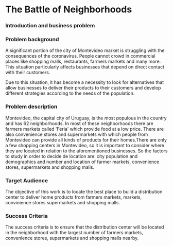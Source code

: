 # The Battle of Neighborhoods

### Introduction and business problem

### Problem background 

A significant portion of the city of Montevideo market is struggling with the consequences of the coronavirus. People cannot crowd in commercial places like shopping malls, restaurants, farmers markets and many more. This situation particularly affects businesses that depend on direct contact with their customers.

Due to this situation, it has become a necessity to look for alternatives that allow businesses to deliver their products to their customers and develop different strategies according to the needs of the population.

### Problem description

Montevideo, the capital city of Uruguay, is the most populous in the country and has 62 neighborhoods. In most of these neighborhoods there are farmers markets called 'Feria' which provide food at a low price. There are also convenience stores and supermarkets with which people from Montevideo can provide all kinds of products for their homes.There are only a few shopping centers in Montevideo, so it is important to consider where they are located in relation to the aforementioned businesses. So the factors to study in order to decide de location are: city population and demographics and number and location of farmer markets, convenience stores, supermarkets and shopping malls.

### Target Audience

The objective of this work is to locate the best place to build a distribution center to deliver home products from farmers markets, markets, convinience stores supermarkets and shopping malls.

### Success Criteria

The success criteria is to ensure that the distribution center will be located in the neighborhood with the largest number of farmers markets, convenience stores, supermarkets and shopping malls nearby.
